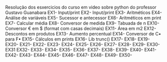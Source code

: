 Resolução dos esxercicios do curso em video sobre python do professor Gustavo Guanabara
EX1- Input/print
EX2- Input/print
EX3- Aritméticos
EX4- Análise de variáveis
EX5- Sucessor e antecessor
EX6- Aritméticos em print
EX7- Calcular média
EX8- Conversor de medida
EX9- Tabuada de n
EX10- Conversor € em $ (format com casas decimais)
EX11- Área em m2
EX12- Descontos em produtos
EX13- Aumento percentual 
EX14- Conversor de C• para F•
EX15- Cálculos em prints
EX16- Lib trunc()
EX17- 
EX18-
EX19-
EX20-
EX21-
EX22-
EX23-
EX24-
EX25-
EX26-
EX27-
EX28-
EX29-
EX30-
EX31
EX32-
EX33-
EX34-
EX35-
EX36-
EX37-
EX38-
EX39-
EX40-
EX41-
EX42-
EX43-
EX44-
EX45-
EX46-
EX47-
EX48-
EX49-
EX50-


